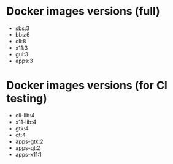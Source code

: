 # Docker images versions (full)

* sbs:3
* bbs:6
* cli:8
* x11:3
* gui:3
* apps:3

# Docker images versions (for CI testing)

* cli-lib:4
* x11-lib:4
* gtk:4
* qt:4
* apps-gtk:2
* apps-qt:2
* apps-x11:1
